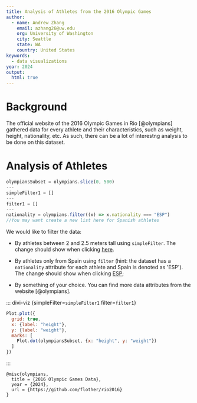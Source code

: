 ```yaml
---
title: Analysis of Athletes from the 2016 Olympic Games
author:
  - name: Andrew Zhang
    email: azhang26@uw.edu
    org: University of Washington
    city: Seattle
    state: WA
    country: United States
keywords:
  - data visualizations
year: 2024
output:
  html: true
---
```


# Background
The official website of the 2016 Olympic Games in Rio [@olympians] gathered data for every athlete and their characteristics, such as weight, height, nationality, etc. As such, there can be a lot of interestng analysis to be done on this dataset.

# Analysis of Athletes
``` js {hide=true}
olympiansSubset = olympians.slice(0, 500)
---
simpleFilter1 = []
---
filter1 = []
---
nationality = olympians.filter((x) => x.nationality === "ESP")
//You may want create a new list here for Spanish athletes
```


We would like to filter the data:

- By athletes between 2 and 2.5 meters tall using `simpleFilter`. The change should show when clicking  [here](`simpleFilter1=[['height',2,2.5]]`).

- By athletes only from Spain using `filter` (hint: the dataset has a `nationality` attribute for each athlete and Spain is denoted as 'ESP'). The change should show when clicking [ESP](`filter1=nationality`);

- By something of your choice. You can find more data attributes from the website [@olympians].

::: divi-viz {simpleFilter=`simpleFilter1` filter=`filter1`}
``` js
Plot.plot({
  grid: true,
  x: {label: "height"},
  y: {label: "weight"},
  marks: [
    Plot.dot(olympiansSubset, {x: "height", y: "weight"})
  ]
})
```
:::

~~~ bibliography
@misc{olympians,
  title = {2016 Olympic Games Data},
  year = {2024},
  url = {https://github.com/flother/rio2016}
}
~~~